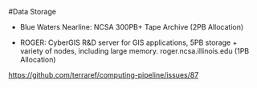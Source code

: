 #Data Storage
- Blue Waters Nearline: NCSA 300PB+ Tape Archive (2PB Allocation)

- ROGER: CyberGIS R&D server for GIS applications, 5PB storage + variety of nodes, including large memory. roger.ncsa.illinois.edu (1PB Allocation)


https://github.com/terraref/computing-pipeline/issues/87
 
